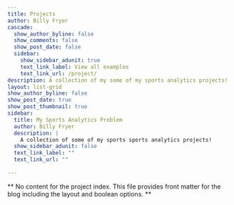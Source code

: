 ```yaml
---
title: Projects
author: Billy Fryer
cascade:
  show_author_byline: false
  show_comments: false
  show_post_date: false
  sidebar:
    show_sidebar_adunit: true
    text_link_label: View all examples
    text_link_url: /project/
description: A collection of my some of my sports analytics projects!
layout: list-grid
show_author_byline: false
show_post_date: true
show_post_thumbnail: true
sidebar:
  title: My Sports Analytics Problem
  author: Billy Fryer
  description: |
    A collection of some of my sports sports analytics projects!
  show_sidebar_adunit: false
  text_link_label: ""
  text_link_url: ""
  
---
```



** No content for the project index. This file provides front matter for the blog including the layout and boolean options. **
